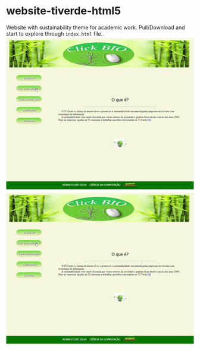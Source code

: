 # website-tiverde-html5
Website with sustainability theme for academic work.
Pull/Download and start to explore through `index.html` file.
![](img/tiverdegif.gif)
![alt text](img/tiverdegif.gif)